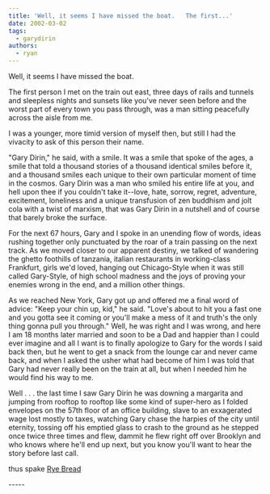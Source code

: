 ```yaml
---
title: 'Well, it seems I have missed the boat.   The first...'
date: 2002-03-02
tags:
  - garydirin
authors:
  - ryan
---
```


Well, it seems I have missed the boat.

The first person I met on the train out east, three days of rails and tunnels and sleepless nights and sunsets like you've never seen before and the worst part of every town you pass through, was a man sitting peacefully across the aisle from me.

I was a younger, more timid version of myself then, but still I had the vivacity to ask of this person their name.

"Gary Dirin," he said, with a smile. It was a smile that spoke of the ages, a smile that told a thousand stories of a thousand identical smiles before it, and a thousand smiles each unique to their own particular moment of time in the cosmos. Gary Dirin was a man who smiled his entire life at you, and hell upon thee if you couldn't take it--love, hate, sorrow, regret, adventure, excitement, loneliness and a unique transfusion of zen buddhism and jolt cola with a twist of marxism, that was Gary Dirin in a nutshell and of course that barely broke the surface.

For the next 67 hours, Gary and I spoke in an unending flow of words, ideas rushing together only punctuated by the roar of a train passing on the next track. As we moved closer to our apparent destiny, we talked of wandering the ghetto foothills of tanzania, italian restaurants in working-class Frankfurt, girls we'd loved, hanging out Chicago-Style when it was still called Gary-Style, of high school madness and the joys of proving your enemies wrong in the end, and a million other things.

As we reached New York, Gary got up and offered me a final word of advice: "Keep your chin up, kid," he said. "Love's about to hit you a fast one and you gotta see it coming or you'll make a mess of it and truth's the only thing gonna pull you through." Well, he was right and I was wrong, and here I am 18 months later married and soon to be a Dad and happier than I could ever imagine and all I want is to finally apologize to Gary for the words I said back then, but he went to get a snack from the lounge car and never came back, and when I asked the usher what had become of him I was told that Gary had never really been on the train at all, but when I needed him he would find his way to me.

Well . . . the last time I saw Gary Dirin he was downing a margarita and jumping from rooftop to rooftop like some kind of super-hero as I folded envelopes on the 57th floor of an office building, slave to an exxagerated wage lost mostly to taxes, watching Gary chase the harpies of the city until eternity, tossing off his emptied glass to crash to the ground as he stepped once twice three times and flew, dammit he flew right off over Brooklyn and who knows where he'll end up next, but you know you'll want to hear the story before last call.

thus spake [Rye Bread](http://mrbread.killingmachines.org)

\-----
